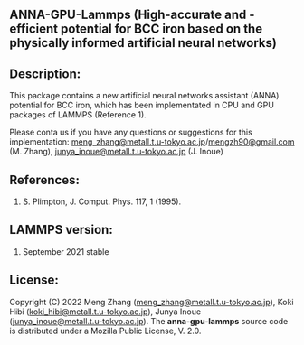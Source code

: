 ## ANNA-GPU-Lammps (High-accurate and -efficient potential for BCC iron based on the physically informed artificial neural networks)

## Description:
This package contains a new artificial neural networks assistant (ANNA) potential for BCC iron, which has been implementated in CPU and GPU packages of LAMMPS (Reference 1). 

Please conta us if you have any questions or suggestions for this implementation: meng_zhang@metall.t.u-tokyo.ac.jp/mengzh90@gmail.com (M. Zhang), junya_inoue@metall.t.u-tokyo.ac.jp (J. Inoue)

## References:
1) S. Plimpton, J. Comput. Phys. 117, 1 (1995).

## LAMMPS version:
1) September 2021 stable

## License:
Copyright (C) 2022 Meng Zhang (meng_zhang@metall.t.u-tokyo.ac.jp), Koki Hibi (koki_hibi@metall.t.u-tokyo.ac.jp), Junya Inoue (junya_inoue@metall.t.u-tokyo.ac.jp). The __anna-gpu-lammps__ source code is distributed under a Mozilla Public License, V. 2.0.
